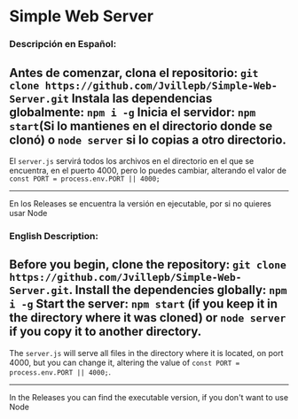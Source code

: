 # Simple Web Server
### Descripción en Español:
Antes de comenzar, clona el repositorio:
``git clone https://github.com/Jvillepb/Simple-Web-Server.git``
Instala las dependencias globalmente:
``npm i -g``
Inicia el servidor:
``npm start``(Si lo mantienes en el directorio donde se clonó) o ``node server`` si lo copias a otro directorio.
---
El ``server.js`` servirá todos los archivos en el directorio en el que se encuentra, en el puerto 4000, pero lo puedes cambiar, alterando el valor de ``const PORT = process.env.PORT || 4000;``

---
En los Releases se encuentra la versión en ejecutable, por si no quieres usar Node
### English Description:
Before you begin, clone the repository:
``git clone https://github.com/Jvillepb/Simple-Web-Server.git``.
Install the dependencies globally:
``npm i -g``
Start the server:
``npm start`` (if you keep it in the directory where it was cloned) or ``node server`` if you copy it to another directory.
---
The ``server.js`` will serve all files in the directory where it is located, on port 4000, but you can change it, altering the value of ``const PORT = process.env.PORT || 4000;``.

---
In the Releases you can find the executable version, if you don't want to use Node